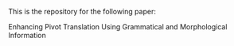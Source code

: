 This is the repository for the following paper:

Enhancing Pivot Translation Using Grammatical and Morphological Information
